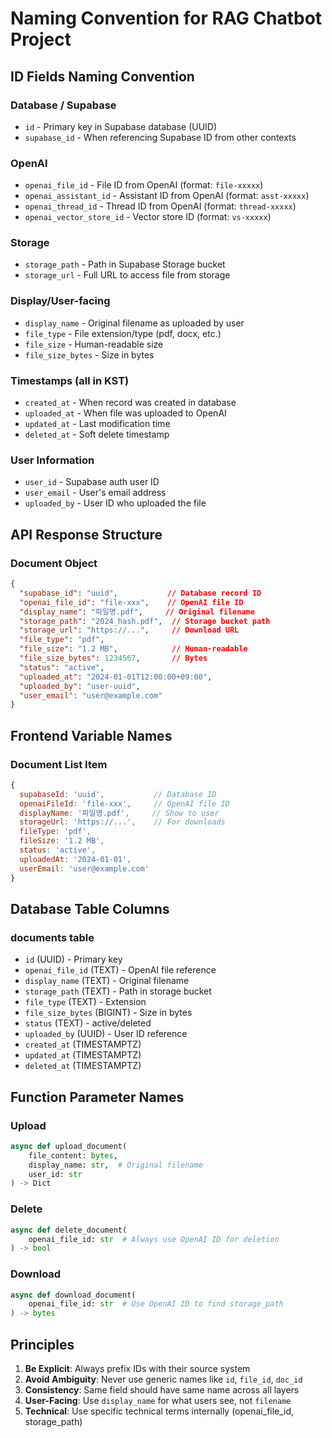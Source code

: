 # Naming Convention for RAG Chatbot Project

## ID Fields Naming Convention

### Database / Supabase
- `id` - Primary key in Supabase database (UUID)
- `supabase_id` - When referencing Supabase ID from other contexts

### OpenAI
- `openai_file_id` - File ID from OpenAI (format: `file-xxxxx`)
- `openai_assistant_id` - Assistant ID from OpenAI (format: `asst-xxxxx`)
- `openai_thread_id` - Thread ID from OpenAI (format: `thread-xxxxx`)
- `openai_vector_store_id` - Vector store ID (format: `vs-xxxxx`)

### Storage
- `storage_path` - Path in Supabase Storage bucket
- `storage_url` - Full URL to access file from storage

### Display/User-facing
- `display_name` - Original filename as uploaded by user
- `file_type` - File extension/type (pdf, docx, etc.)
- `file_size` - Human-readable size
- `file_size_bytes` - Size in bytes

### Timestamps (all in KST)
- `created_at` - When record was created in database
- `uploaded_at` - When file was uploaded to OpenAI
- `updated_at` - Last modification time
- `deleted_at` - Soft delete timestamp

### User Information
- `user_id` - Supabase auth user ID
- `user_email` - User's email address
- `uploaded_by` - User ID who uploaded the file

## API Response Structure

### Document Object
```json
{
  "supabase_id": "uuid",           // Database record ID
  "openai_file_id": "file-xxx",    // OpenAI file ID
  "display_name": "파일명.pdf",     // Original filename
  "storage_path": "2024_hash.pdf",  // Storage bucket path
  "storage_url": "https://...",     // Download URL
  "file_type": "pdf",
  "file_size": "1.2 MB",            // Human-readable
  "file_size_bytes": 1234567,       // Bytes
  "status": "active",
  "uploaded_at": "2024-01-01T12:00:00+09:00",
  "uploaded_by": "user-uuid",
  "user_email": "user@example.com"
}
```

## Frontend Variable Names

### Document List Item
```javascript
{
  supabaseId: 'uuid',           // Database ID
  openaiFileId: 'file-xxx',     // OpenAI file ID  
  displayName: '파일명.pdf',     // Show to user
  storageUrl: 'https://...',    // For downloads
  fileType: 'pdf',
  fileSize: '1.2 MB',
  status: 'active',
  uploadedAt: '2024-01-01',
  userEmail: 'user@example.com'
}
```

## Database Table Columns

### documents table
- `id` (UUID) - Primary key
- `openai_file_id` (TEXT) - OpenAI file reference
- `display_name` (TEXT) - Original filename
- `storage_path` (TEXT) - Path in storage bucket
- `file_type` (TEXT) - Extension
- `file_size_bytes` (BIGINT) - Size in bytes
- `status` (TEXT) - active/deleted
- `uploaded_by` (UUID) - User ID reference
- `created_at` (TIMESTAMPTZ)
- `updated_at` (TIMESTAMPTZ)
- `deleted_at` (TIMESTAMPTZ)

## Function Parameter Names

### Upload
```python
async def upload_document(
    file_content: bytes,
    display_name: str,  # Original filename
    user_id: str
) -> Dict
```

### Delete
```python
async def delete_document(
    openai_file_id: str  # Always use OpenAI ID for deletion
) -> bool
```

### Download
```python
async def download_document(
    openai_file_id: str  # Use OpenAI ID to find storage_path
) -> bytes
```

## Principles

1. **Be Explicit**: Always prefix IDs with their source system
2. **Avoid Ambiguity**: Never use generic names like `id`, `file_id`, `doc_id`
3. **Consistency**: Same field should have same name across all layers
4. **User-Facing**: Use `display_name` for what users see, not `filename`
5. **Technical**: Use specific technical terms internally (openai_file_id, storage_path)
